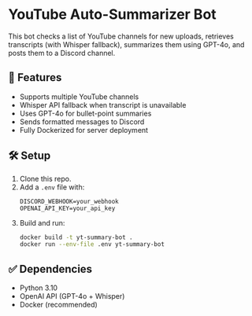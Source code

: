 # YouTube Auto-Summarizer Bot

This bot checks a list of YouTube channels for new uploads, retrieves transcripts (with Whisper fallback), summarizes them using GPT-4o, and posts them to a Discord channel.

## 🧱 Features

- Supports multiple YouTube channels
- Whisper API fallback when transcript is unavailable
- Uses GPT-4o for bullet-point summaries
- Sends formatted messages to Discord
- Fully Dockerized for server deployment

## 🛠 Setup

1. Clone this repo.
2. Add a `.env` file with:
   ```
   DISCORD_WEBHOOK=your_webhook
   OPENAI_API_KEY=your_api_key
   ```
3. Build and run:
   ```bash
   docker build -t yt-summary-bot .
   docker run --env-file .env yt-summary-bot
   ```

## ✅ Dependencies

- Python 3.10
- OpenAI API (GPT-4o + Whisper)
- Docker (recommended)